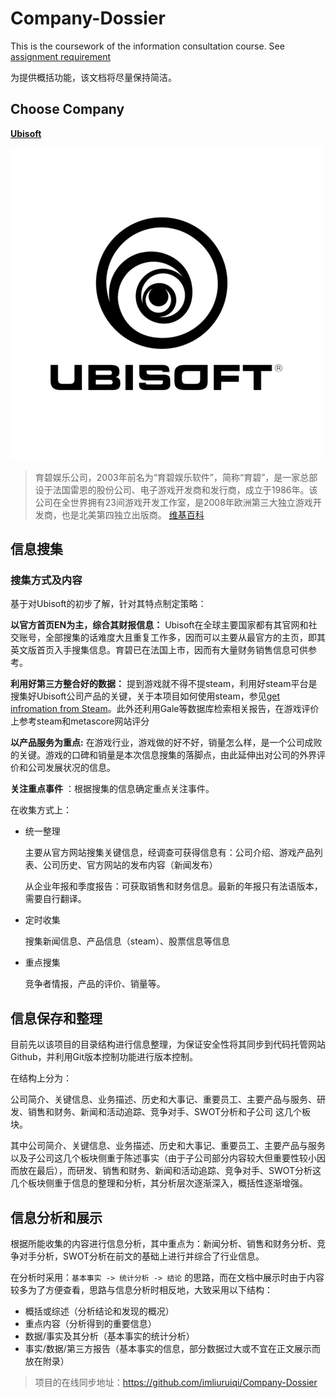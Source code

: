 # Company-Dossier

This is the coursework of the information consultation course. See [assignment requirement](  /Company%20Dossier%20Building.md)

为提供概括功能，该文档将尽量保持简洁。

## Choose Company

**[Ubisoft](http://www.ubisoft.com)**

![Ubisoft Logo](src/ubisoftlogo.png)

> 育碧娱乐公司，2003年前名为“育碧娱乐软件”，简称“育碧”，是一家总部设于法国雷恩的股份公司、电子游戏开发商和发行商，成立于1986年。该公司在全世界拥有23间游戏开发工作室，是2008年欧洲第三大独立游戏开发商，也是北美第四独立出版商。 [维基百科](https://zh.wikipedia.org/zh-cn/%E8%82%B2%E7%A2%A7)

## 信息搜集

### 搜集方式及内容

基于对Ubisoft的初步了解，针对其特点制定策略：

**以官方首页EN为主，综合其财报信息：** Ubisoft在全球主要国家都有其官网和社交账号，全部搜集的话难度大且重复工作多，因而可以主要从最官方的主页，即其英文版首页入手搜集信息。育碧已在法国上市，因而有大量财务销售信息可供参考。

**利用好第三方整合好的数据：** 提到游戏就不得不提steam，利用好steam平台是搜集好Ubisoft公司产品的关键，关于本项目如何使用steam，参见[get infromation from Steam](/get%20information%20from%20Steam.md)。此外还利用Gale等数据库检索相关报告，在游戏评价上参考steam和metascore网站评分

**以产品服务为重点:** 在游戏行业，游戏做的好不好，销量怎么样，是一个公司成败的关键。游戏的口碑和销量是本次信息搜集的落脚点，由此延伸出对公司的外界评价和公司发展状况的信息。

**关注重点事件** ：根据搜集的信息确定重点关注事件。

在收集方式上：

- 统一整理

  主要从官方网站搜集关键信息，经调查可获得信息有：公司介绍、游戏产品列表、公司历史、官方网站的发布内容（新闻发布）

  从企业年报和季度报告：可获取销售和财务信息。最新的年报只有法语版本，需要自行翻译。

- 定时收集

  搜集新闻信息、产品信息（steam）、股票信息等信息

- 重点搜集

  竞争者情报，产品的评价、销量等。

## 信息保存和整理

目前先以该项目的目录结构进行信息整理，为保证安全性将其同步到代码托管网站Github，并利用Git版本控制功能进行版本控制。

在结构上分为：

公司简介、关键信息、业务描述、历史和大事记、重要员工、主要产品与服务、研发、销售和财务、新闻和活动追踪、竞争对手、SWOT分析和子公司 这几个板块。

其中公司简介、关键信息、业务描述、历史和大事记、重要员工、主要产品与服务以及子公司这几个板块侧重于陈述事实（由于子公司部分内容较大但重要性较小因而放在最后），而研发、销售和财务、新闻和活动追踪、竞争对手、SWOT分析这几个板块侧重于信息的整理和分析，其分析层次逐渐深入，概括性逐渐增强。

## 信息分析和展示

根据所能收集的内容进行信息分析，其中重点为：新闻分析、销售和财务分析、竞争对手分析，SWOT分析在前文的基础上进行并综合了行业信息。

在分析时采用：```基本事实 -> 统计分析 -> 结论```  的思路，而在文档中展示时由于内容较多为了方便查看，思路与信息分析时相反地，大致采用以下结构：

- 概括或综述（分析结论和发现的概况）
- 重点内容（分析得到的重要信息）
- 数据/事实及其分析（基本事实的统计分析）
- 事实/数据/第三方报告（基本事实的信息，部分数据过大或不宜在正文展示而放在附录）

> 项目的在线同步地址：https://github.com/imliuruiqi/Company-Dossier